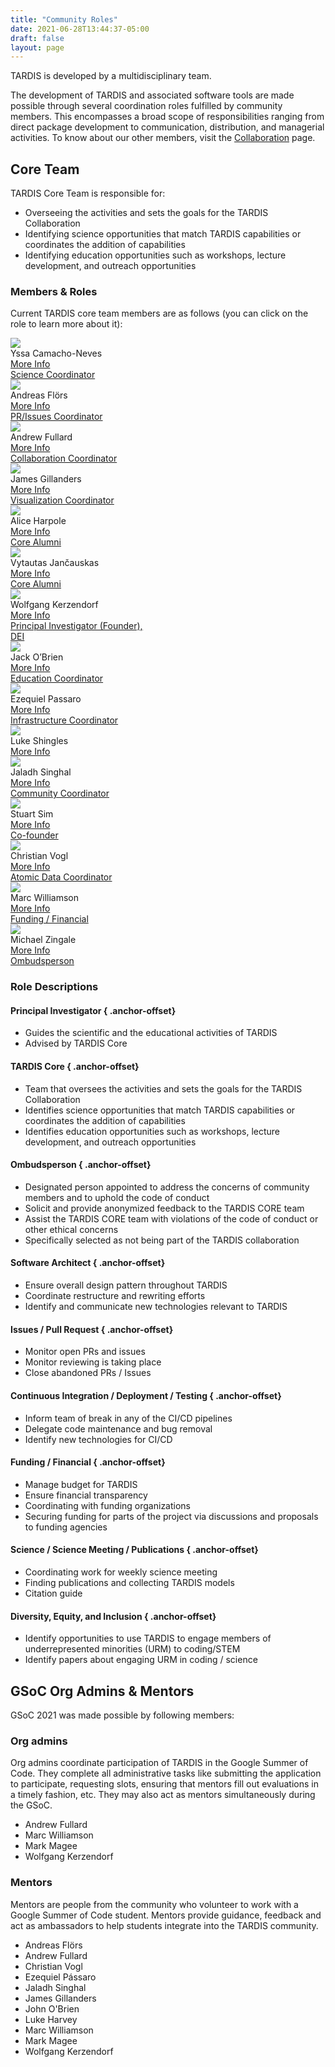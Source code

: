 ```yaml
---
title: "Community Roles"
date: 2021-06-28T13:44:37-05:00
draft: false
layout: page
---
```

TARDIS is developed by a multidisciplinary team. 

The development of TARDIS and associated software tools are made 
possible through several coordination roles fulfilled by community 
members. This encompasses a broad scope of responsibilities ranging 
from direct package development to communication, distribution, and 
managerial activities. To know about our other members, visit the 
<a href="../collaboration/">Collaboration</a> page.

## Core Team

TARDIS Core Team is responsible for:
 - Overseeing the activities and sets the goals for the TARDIS Collaboration
 - Identifying science opportunities that match TARDIS capabilities or coordinates the addition of capabilities
 - Identifying education opportunities such as workshops, lecture development, and outreach opportunities

### Members & Roles
Current TARDIS core team members are as follows (you can click on the role to learn more about it):

<div class ="picture-grid">
    <div class ="individual-container">
        <div class ="info-container">
            <img class="rounded-picture" src="https://drive.google.com/uc?export=view&id=1bJdmepLYxpkqRzPFqEQjuaYb5d4igcLi">
            <div class ="person-name">Yssa Camacho-Neves</div>
            <div class ="small-bio"><a href="#" target="_blank" rel="noopener nofollow">More Info</a></div>
            <div class ="role-box"><a href="#">Science Coordinator</a></div>
        </div>
    </div>
    <div class ="individual-container">
        <div class ="info-container">
            <img class="rounded-picture" src="https://drive.google.com/uc?export=view&id=1HxWVyLYvNQ_2xVtoF9igJMICCsLQ15tC">
            <div class ="person-name">Andreas Flörs</div>
            <div class ="small-bio"><a href="#" target="_blank" rel="noopener nofollow">More Info</a></div>
            <div class ="role-box"><a href="#issues--pull-request">PR/Issues Coordinator</a></div>
        </div>
    </div>
    <div class ="individual-container">
        <div class ="info-container">
            <img class="rounded-picture" src="https://drive.google.com/uc?export=view&id=1AYiteXfV_E3Owxyd5SrFyRNQ5ptRtjDt"> 
            <div class ="person-name">Andrew Fullard</div>
            <div class ="small-bio"><a href="#" target="_blank" rel="noopener nofollow">More Info</a></div>
            <div class ="role-box"><a href="#">Collaboration Coordinator</a></div>
        </div>
    </div>
    <div class ="individual-container">
        <div class ="info-container">
            <img class="rounded-picture" src="https://drive.google.com/uc?export=view&id=1QkpoSJaQ1mBZy9YSdYy7hb4Zj8ikn4op">
            <div class ="person-name">James Gillanders</div>
            <div class ="small-bio"><a href="#" target="_blank" rel="noopener nofollow">More Info</a></div>
            <div class ="role-box"><a href="#">Visualization Coordinator</a></div>
        </div>
    </div>
    <div class ="individual-container">
        <div class ="info-container">
            <img class="rounded-picture" src="https://drive.google.com/uc?export=view&id=1bJdmepLYxpkqRzPFqEQjuaYb5d4igcLi">
            <div class ="person-name">Alice Harpole</div>
            <div class ="small-bio"><a href="#" target="_blank" rel="noopener nofollow">More Info</a></div>
            <div class ="role-box"><a href="#">Core Alumni</a></div>
        </div>
    </div>
    <div class ="individual-container">
        <div class ="info-container">
            <img class="rounded-picture" src="https://drive.google.com/uc?export=view&id=1bJdmepLYxpkqRzPFqEQjuaYb5d4igcLi">
            <div class ="person-name">Vytautas Jančauskas</div>
            <div class ="small-bio"><a href="#" target="_blank" rel="noopener nofollow">More Info</a></div>
            <div class ="role-box"><a href="#">Core Alumni</a></div>
        </div>
    </div>
    <div class ="individual-container">
        <div class ="info-container">
            <img class="rounded-picture" src="https://drive.google.com/uc?export=view&id=1_JABVJceujlGpa0sTZfBFWwmJjKUclWp">
            <div class ="person-name">Wolfgang Kerzendorf</div>
            <div class ="small-bio"><a href="#" target="_blank" rel="noopener nofollow">More Info</a></div>
            <div class ="role-box"><a href="#principal-investigator">Principal Investigator (Founder), </a></div>
            <div class ="role-box"><a href="#diversity-equity-and-inclusion">DEI</a></div>
        </div>
    </div>
    <div class ="individual-container">
        <div class ="info-container">
            <img class="rounded-picture" src="https://drive.google.com/uc?export=view&id=1bJdmepLYxpkqRzPFqEQjuaYb5d4igcLi">
            <div class ="person-name">Jack O’Brien</div>
            <div class ="small-bio"><a href="#" target="_blank" rel="noopener nofollow">More Info</a></div>
            <div class ="role-box"><a href="#science--science-meeting--publications">Education Coordinator</a></div>
        </div>
    </div>
    <div class ="individual-container">
        <div class ="info-container">
            <img class="rounded-picture" src="https://drive.google.com/uc?export=view&id=1bJdmepLYxpkqRzPFqEQjuaYb5d4igcLi">
            <div class ="person-name">Ezequiel Passaro</div>
            <div class ="small-bio"><a href="#" target="_blank" rel="noopener nofollow">More Info</a></div>
            <div class ="role-box"><a href="#continuous-integration--deployment--testing">Infrastructure Coordinator</a></div>
        </div>
    </div>
    <div class ="individual-container">
        <div class ="info-container">
            <img class="rounded-picture" src="https://drive.google.com/uc?export=view&id=1bJdmepLYxpkqRzPFqEQjuaYb5d4igcLi">
            <div class ="person-name">Luke Shingles</div>
            <div class ="small-bio"><a href="#" target="_blank" rel="noopener nofollow">More Info</a></div>
            <div class ="role-box"><a href="#"></a></div>
        </div>
    </div>
    <div class ="individual-container">
        <div class ="info-container">
            <img class="rounded-picture" src="https://drive.google.com/uc?export=view&id=1b8jZitEFzE2WBwh6Rcjq6b-xTF4PRftn">
            <div class ="person-name">Jaladh Singhal</div>
            <div class ="small-bio"><a href="#" target="_blank" rel="noopener nofollow">More Info</a></div>
            <div class ="role-box"><a href="#">Community Coordinator</a></div>
        </div>
    </div> 
    <div class ="individual-container">
        <div class ="info-container">
            <img class="rounded-picture" src="https://drive.google.com/uc?export=view&id=1bJdmepLYxpkqRzPFqEQjuaYb5d4igcLi">
            <div class ="person-name">Stuart Sim</div>
            <div class ="small-bio"><a href="#" target="_blank" rel="noopener nofollow">More Info</a></div>
            <div class ="role-box"><a href="#">Co-founder</a></div>
        </div>
    </div>
    <div class ="individual-container">
        <div class ="info-container">
            <img class="rounded-picture" src="https://drive.google.com/uc?export=view&id=1o_v-u_GogURVSQnTZFht0E2n1DC105Uw">
            <div class ="person-name">Christian Vogl</div>
            <div class ="small-bio"><a href="#" target="_blank" rel="noopener nofollow">More Info</a></div>
            <div class ="role-box"><a href="#">Atomic Data Coordinator</a></div>
        </div>
    </div>
    <div class ="individual-container">
        <div class ="info-container">
            <img class="rounded-picture" src="https://drive.google.com/uc?export=view&id=15g0AHTcagHxM9H-yeVGhXGIqRsntkxkq"> 
            <div class ="person-name">Marc Williamson</div>
            <div class ="small-bio"><a href="#" target="_blank" rel="noopener nofollow">More Info</a></div>
            <div class ="role-box"><a href="#funding--financial">Funding / Financial</a></div>
        </div>
    </div> 
    <div class ="individual-container">
        <div class ="info-container">
            <img class="rounded-picture" src="https://drive.google.com/uc?export=view&id=1bJdmepLYxpkqRzPFqEQjuaYb5d4igcLi">
            <div class ="person-name">Michael Zingale</div>
            <div class ="small-bio"><a href="#" target="_blank" rel="noopener nofollow">More Info</a></div>
            <div class ="role-box"><a href="#ombudsperson">Ombudsperson</a></div>
        </div>
    </div>
</div>

### Role Descriptions
#### Principal Investigator { .anchor-offset}
 - Guides the scientific and the educational activities of TARDIS
 - Advised by TARDIS Core

#### TARDIS Core { .anchor-offset}
 - Team that oversees the activities and sets the goals for the TARDIS Collaboration
 - Identifies science opportunities that match TARDIS capabilities or coordinates the addition of capabilities
 - Identifies education opportunities such as workshops, lecture development, and outreach opportunities

#### Ombudsperson { .anchor-offset}
 - Designated person appointed to address the concerns of community members and to uphold the code of conduct
 - Solicit and provide anonymized feedback to the TARDIS CORE team
 - Assist the TARDIS CORE team with violations of the code of conduct or other ethical concerns
 - Specifically selected as not being part of the TARDIS collaboration
#### Software Architect { .anchor-offset}
 - Ensure overall design pattern throughout TARDIS
 - Coordinate restructure and rewriting efforts
 - Identify and communicate new technologies relevant to TARDIS
#### Issues / Pull Request { .anchor-offset}
 - Monitor open PRs and issues
 - Monitor reviewing is taking place
 - Close abandoned PRs / Issues
#### Continuous Integration / Deployment / Testing { .anchor-offset}
 - Inform team of break in any of the CI/CD pipelines
 - Delegate code maintenance and bug removal
 - Identify new technologies for CI/CD
#### Funding / Financial { .anchor-offset}
 - Manage budget for TARDIS
 - Ensure financial transparency
 - Coordinating with funding organizations
 - Securing funding for parts of the project via discussions and proposals to funding agencies
#### Science / Science Meeting / Publications { .anchor-offset}
 - Coordinating work for weekly science meeting
 - Finding publications and collecting TARDIS models
 - Citation guide
#### Diversity, Equity, and Inclusion { .anchor-offset}
 - Identify opportunities to use TARDIS to engage members of underrepresented minorities (URM) to coding/STEM
 - Identify papers about engaging URM in coding / science


## GSoC Org Admins & Mentors

GSoC 2021 was made possible by following members:

### Org admins
Org admins coordinate participation of TARDIS in the Google Summer of Code. 
They complete all administrative tasks like submitting the application to 
participate, requesting slots, ensuring that mentors fill out evaluations 
in a timely fashion, etc. They may also act as mentors simultaneously 
during the GSoC.
 - Andrew Fullard
 - Marc Williamson
 - Mark Magee
 - Wolfgang Kerzendorf


### Mentors
Mentors are people from the community who volunteer to work with a Google 
Summer of Code student. Mentors provide guidance, feedback and act as 
ambassadors to help students integrate into the TARDIS community. 
 - Andreas Flörs
 - Andrew Fullard
 - Christian Vogl
 - Ezequiel Pássaro
 - Jaladh Singhal
 - James Gillanders
 - John O'Brien
 - Luke Harvey
 - Marc Williamson
 - Mark Magee
 - Wolfgang Kerzendorf
